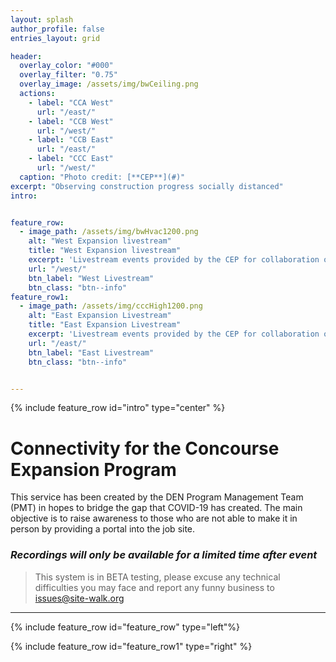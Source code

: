 ```yaml
---
layout: splash
author_profile: false
entries_layout: grid

header:
  overlay_color: "#000"
  overlay_filter: "0.75"
  overlay_image: /assets/img/bwCeiling.png
  actions:
    - label: "CCA West"
      url: "/east/"
    - label: "CCB West"
      url: "/west/"
    - label: "CCB East"
      url: "/east/"
    - label: "CCC East"
      url: "/west/"
  caption: "Photo credit: [**CEP**](#)"
excerpt: "Observing construction progress socially distanced"
intro: 


feature_row:
  - image_path: /assets/img/bwHvac1200.png
    alt: "West Expansion livestream"
    title: "West Expansion livestream"
    excerpt: 'Livestream events provided by the CEP for collaboration on the West construction projects.'
    url: "/west/"
    btn_label: "West Livestream"
    btn_class: "btn--info"
feature_row1:
  - image_path: /assets/img/cccHigh1200.png
    alt: "East Expansion Livestream"
    title: "East Expansion Livestream"
    excerpt: 'Livestream events provided by the CEP for collaboration on the East construction projects.'
    url: "/east/"
    btn_label: "East Livestream"
    btn_class: "btn--info"


---
```


{% include feature_row id="intro" type="center" %}

# Connectivity for the Concourse Expansion Program

This service has been created by the DEN Program Management Team (PMT) in hopes to bridge the gap that COVID-19 has created. The main objective is to raise awareness to those who are not able to make it in person by providing a portal into the job site. 

### _Recordings will only be available for a limited time after event_


> This system is in BETA testing, please excuse any technical difficulties you may face and report any funny business to [issues@site-walk.org](mailto:issues@site-walk.org)

---


{% include feature_row id="feature_row" type="left"%}

{% include feature_row id="feature_row1" type="right" %}